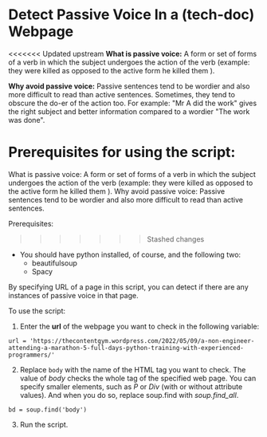 # Detect Passive Voice In a (tech-doc) Webpage
<<<<<<< Updated upstream
**What is passive voice:** A form or set of forms of a verb in which the subject undergoes the action of the verb (example: they were killed as opposed to the active form he killed them ). 

**Why avoid passive voice:** Passive sentences tend to be wordier and also more difficult to read than active sentences. Sometimes, they tend to obscure the do-er of the action too. For example: "Mr A did the work" gives the right subject and better information compared to a wordier "The work was done". 

**Prerequisites for using the script:** 
=======
What is passive voice: A form or set of forms of a verb in which the subject undergoes the action of the verb (example: they were killed as opposed to the active form he killed them ). 
Why avoid passive voice: Passive sentences tend to be wordier and also more difficult to read than active sentences.

Prerequisites: 
>>>>>>> Stashed changes
* You should have python installed, of course, and the following two:
  * beautifulsoup
  * Spacy


By specifying URL of a page in this script, you can detect if there are any instances of passive voice in that page.

To use the script:
1. Enter the **url** of the webpage you want to check in the following variable: 
 
 `url = 'https://thecontentgym.wordpress.com/2022/05/09/a-non-engineer-attending-a-marathon-5-full-days-python-training-with-experienced-programmers/'`
 
2. Replace `body` with the name of the HTML tag you want to check. The value of *body* checks the whole <body> tag of the specified web page. You can specify smaller elements, such as *P* or *Div* (with or without attribute values). And when you do so, replace soup.find with *soup.find_all*.   
  
  `bd = soup.find('body')`
  
3. Run the script.   
  

